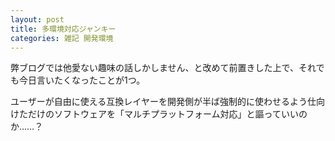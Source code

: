 ```yaml
---
layout: post
title: 多環境対応ジャンキー
categories: 雑記 開発環境
---
```


弊ブログでは他愛ない趣味の話しかしません、と改めて前置きした上で、それでも今日言いたくなったことが1つ。

ユーザーが自由に使える互換レイヤーを開発側が半ば強制的に使わせるよう仕向けただけのソフトウェアを「マルチプラットフォーム対応」と謳っていいのか……？
